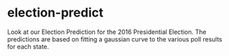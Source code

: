 # election-predict
Look at our Election Prediction for the 2016 Presidential Election. The predictions are based on fitting a gaussian curve to the various poll results for each state.
